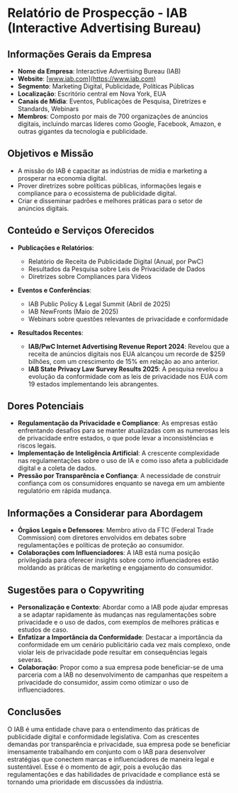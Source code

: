 # Relatório de Prospecção - IAB (Interactive Advertising Bureau)

## Informações Gerais da Empresa
- **Nome da Empresa**: Interactive Advertising Bureau (IAB)
- **Website**: [www.iab.com](https://www.iab.com)
- **Segmento**: Marketing Digital, Publicidade, Políticas Públicas
- **Localização**: Escritório central em Nova York, EUA
- **Canais de Mídia**: Eventos, Publicações de Pesquisa, Diretrizes e Standards, Webinars
- **Membros**: Composto por mais de 700 organizações de anúncios digitais, incluindo marcas líderes como Google, Facebook, Amazon, e outras gigantes da tecnologia e publicidade.

## Objetivos e Missão
- A missão do IAB é capacitar as indústrias de mídia e marketing a prosperar na economia digital.
- Prover diretrizes sobre políticas públicas, informações legais e compliance para o ecossistema de publicidade digital.
- Criar e disseminar padrões e melhores práticas para o setor de anúncios digitais.

## Conteúdo e Serviços Oferecidos
- **Publicações e Relatórios**:
  - Relatório de Receita de Publicidade Digital (Anual, por PwC)
  - Resultados da Pesquisa sobre Leis de Privacidade de Dados
  - Diretrizes sobre Compliances para Vídeos

- **Eventos e Conferências**:
  - IAB Public Policy & Legal Summit (Abril de 2025)
  - IAB NewFronts (Maio de 2025)
  - Webinars sobre questões relevantes de privacidade e conformidade

- **Resultados Recentes**:
  - **IAB/PwC Internet Advertising Revenue Report 2024**: Revelou que a receita de anúncios digitais nos EUA alcançou um recorde de $259 bilhões, com um crescimento de 15% em relação ao ano anterior.
  - **IAB State Privacy Law Survey Results 2025**: A pesquisa revelou a evolução da conformidade com as leis de privacidade nos EUA com 19 estados implementando leis abrangentes.

## Dores Potenciais
- **Regulamentação da Privacidade e Compliance**: As empresas estão enfrentando desafios para se manter atualizadas com as numerosas leis de privacidade entre estados, o que pode levar a inconsistências e riscos legais.
- **Implementação de Inteligência Artificial**: A crescente complexidade nas regulamentações sobre o uso de IA e como isso afeta a publicidade digital e a coleta de dados.
- **Pressão por Transparência e Confiança**: A necessidade de construir confiança com os consumidores enquanto se navega em um ambiente regulatório em rápida mudança.

## Informações a Considerar para Abordagem
- **Órgãos Legais e Defensores**: Membro ativo da FTC (Federal Trade Commission) com diretores envolvidos em debates sobre regulamentações e políticas de proteção ao consumidor.
- **Colaborações com Influenciadores**: A IAB está numa posição privilegiada para oferecer insights sobre como influenciadores estão moldando as práticas de marketing e engajamento do consumidor.

## Sugestões para o Copywriting
- **Personalização e Contexto**: Abordar como a IAB pode ajudar empresas a se adaptar rapidamente às mudanças nas regulamentações sobre privacidade e o uso de dados, com exemplos de melhores práticas e estudos de caso.
- **Enfatizar a Importância da Conformidade**: Destacar a importância da conformidade em um cenário publicitário cada vez mais complexo, onde violar leis de privacidade pode resultar em consequências legais severas.
- **Colaboração**: Propor como a sua empresa pode beneficiar-se de uma parceria com a IAB no desenvolvimento de campanhas que respeitem a privacidade do consumidor, assim como otimizar o uso de influenciadores.

## Conclusões
O IAB é uma entidade chave para o entendimento das práticas de publicidade digital e conformidade legislativa. Com as crescentes demandas por transparência e privacidade, sua empresa pode se beneficiar imensamente trabalhando em conjunto com o IAB para desenvolver estratégias que conectem marcas e influenciadores de maneira legal e sustentável. Esse é o momento de agir, pois a evolução das regulamentações e das habilidades de privacidade e compliance está se tornando uma prioridade em discussões da indústria.
